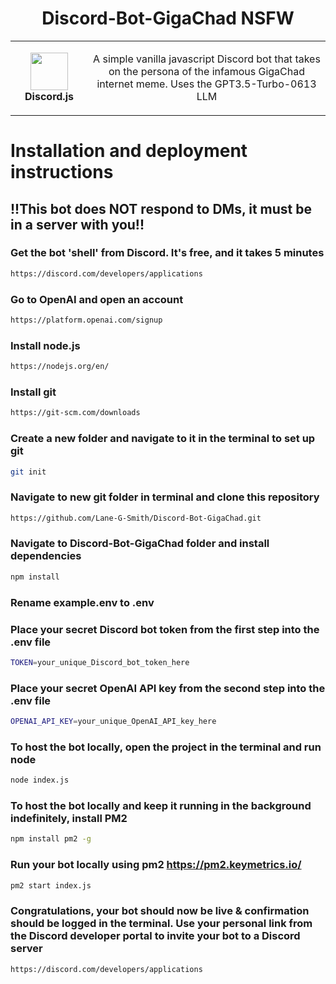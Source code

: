 <h1 align="center">Discord-Bot-GigaChad NSFW</h1>
<table align="center">
  <tr>
    <td align="center" height="108" width="108">
        <img     src="https://avatars.githubusercontent.com/u/102753505?s=200&v=4"
        width="60"
        height="60"
        />
        <br /><strong>Discord.js</strong>
    </td>
    <td align="center" height="108">
      <p align="center">A simple vanilla javascript Discord bot that takes on the persona of the infamous GigaChad internet meme. Uses the GPT3.5-Turbo-0613 LLM
      </p>
     </td>
   </tr>
 </table>

# Installation and deployment instructions

## !!This bot does NOT respond to DMs, it must be in a server with you!!

### Get the bot 'shell' from Discord. It's free, and it takes 5 minutes
```sh
https://discord.com/developers/applications
```
### Go to OpenAI and open an account
```sh
https://platform.openai.com/signup
```
### Install node.js
```sh
https://nodejs.org/en/
```
### Install git
```sh
https://git-scm.com/downloads
```
### Create a new folder and navigate to it in the terminal to set up git
```sh
git init
```
### Navigate to new git folder in terminal and clone this repository
```sh
https://github.com/Lane-G-Smith/Discord-Bot-GigaChad.git
```
### Navigate to Discord-Bot-GigaChad folder and install dependencies
```sh
npm install
```
### Rename example.env to .env
### Place your secret Discord bot token from the first step into the .env file
```sh
TOKEN=your_unique_Discord_bot_token_here
```
### Place your secret OpenAI API key from the second step into the .env file
```sh
OPENAI_API_KEY=your_unique_OpenAI_API_key_here
```
### To host the bot locally, open the project in the terminal and run node
```sh
node index.js
```
### To host the bot locally and keep it running in the background indefinitely, install PM2
```sh
npm install pm2 -g
```
### Run your bot locally using pm2 https://pm2.keymetrics.io/
```sh
pm2 start index.js
```
### Congratulations, your bot should now be live & confirmation should be logged in the terminal. Use your personal link from the Discord developer portal to invite your bot to a Discord server
```sh
https://discord.com/developers/applications
```

